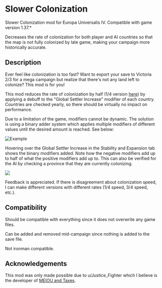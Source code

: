 # Slower Colonization
Slower Colonization mod for Europa Universalis IV.
Compatible with game version 1.37.*

Decreases the rate of colonization for both player and AI countries so that the map is not fully colonized by late game, making your campaign more historically accurate.

## Description
Ever feel like colonization is too fast? Want to export your save to Victoria 2/3 for a mega campaign but realize that there's not any land left to colonize? This mod is for you!

This mod reduces the rate of colonization by half (1/4 version [here](https://steamcommunity.com/sharedfiles/filedetails/?id=3259094213)) by applying a debuff to the "Global Settler Increase" modifier of each country. Countries are checked yearly, so there should be virtually no impact on performance. 

Due to a limitation of the game, modifiers cannot be dynamic. The solution is using a binary adder system which applies multiple modifiers of different values until the desired amount is reached. See below:

![Example](https://imgur.com/Pe42OXK.png)

Hovering over the Global Settler Increase in the Stability and Expansion tab shows the binary modifiers added. Note how the negative modifiers add up to half of what the positive modifiers add up to. This can also be verified for the AI by checking a province that they are currently colonizing.

![](https://i.imgur.com/j1ZZSWl.png)

Feedback is appreciated. If there is disagreement about colonization speed, I can make different versions with different rates (1/4 speed, 3/4 speed, etc.).

## Compatibility
Should be compatible with everything since it does not overwrite any game files.

Can be added and removed mid-campaign since nothing is added to the save file.

Not ironman compatible.

## Acknowledgements
This mod was only made possible due to u/Justice_Fighter which I believe is the developer of [MEIOU and Taxes](https://steamcommunity.com/sharedfiles/filedetails/?id=2630437525&searchtext=MEIOU+and+taxes]).
